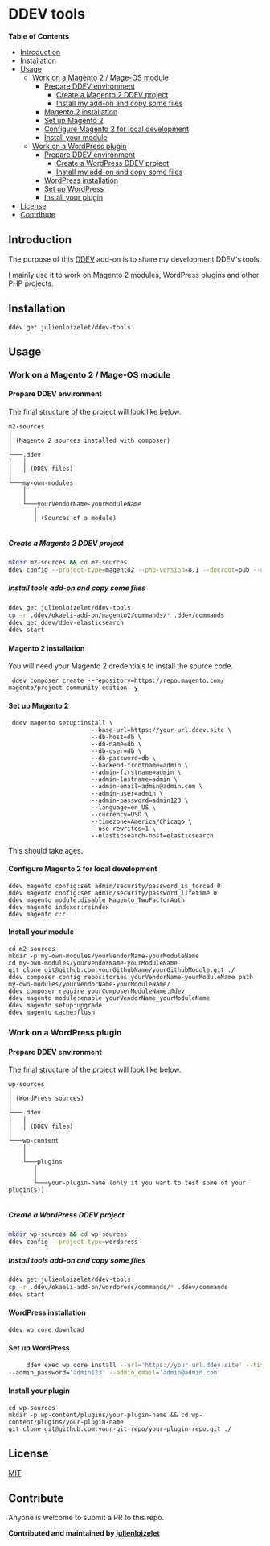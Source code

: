 

# DDEV tools

<!-- START doctoc generated TOC please keep comment here to allow auto update -->
<!-- DON'T EDIT THIS SECTION, INSTEAD RE-RUN doctoc TO UPDATE -->
**Table of Contents**

- [Introduction](#introduction)
- [Installation](#installation)
- [Usage](#usage)
  - [Work on a Magento 2 / Mage-OS module](#work-on-a-magento-2--mage-os-module)
    - [Prepare DDEV environment](#prepare-ddev-environment)
      - [Create a Magento 2 DDEV project](#create-a-magento-2-ddev-project)
      - [Install my add-on and copy some files](#install-my-add-on-and-copy-some-files)
    - [Magento 2 installation](#magento-2-installation)
    - [Set up Magento 2](#set-up-magento-2)
    - [Configure Magento 2 for local development](#configure-magento-2-for-local-development)
    - [Install your module](#install-your-module)
  - [Work on a WordPress plugin](#work-on-a-wordpress-plugin)
    - [Prepare DDEV environment](#prepare-ddev-environment-1)
      - [Create a WordPress DDEV project](#create-a-wordpress-ddev-project)
      - [Install my add-on and copy some files](#install-my-add-on-and-copy-some-files-1)
    - [WordPress installation](#wordpress-installation)
    - [Set up WordPress](#set-up-wordpress)
    - [Install your plugin](#install-your-plugin)
- [License](#license)
- [Contribute](#contribute)

<!-- END doctoc generated TOC please keep comment here to allow auto update -->

## Introduction

The purpose of this [DDEV](https://ddev.readthedocs.io/en/stable/) add-on is to share my development DDEV's tools.

I mainly use it to work on Magento 2 modules, WordPress plugins and other PHP projects.


## Installation

`ddev get julienloizelet/ddev-tools`


## Usage

### Work on a Magento 2 / Mage-OS module

#### Prepare DDEV environment

The final structure of the project will look like below.

```
m2-sources
│   
│ (Magento 2 sources installed with composer)    
│
└───.ddev
│   │   
│   │ (DDEV files)
│   
└───my-own-modules
    │   
    │
    └───yourVendorName-yourModuleName
       │   
       │ (Sources of a module)
         
```


##### Create a Magento 2 DDEV project

```bash
mkdir m2-sources && cd m2-sources
ddev config --project-type=magento2 --php-version=8.1 --docroot=pub --create-docroot --disable-settings-management
```


##### Install tools add-on and copy some files

```bash
ddev get julienloizelet/ddev-tools
cp -r .ddev/okaeli-add-on/magento2/commands/* .ddev/commands
ddev get ddev/ddev-elasticsearch
ddev start
```


#### Magento 2 installation
You will need your Magento 2 credentials to install the source code.

     ddev composer create --repository=https://repo.magento.com/ magento/project-community-edition -y


#### Set up Magento 2

     ddev magento setup:install \
                           --base-url=https://your-url.ddev.site \
                           --db-host=db \
                           --db-name=db \
                           --db-user=db \
                           --db-password=db \
                           --backend-frontname=admin \
                           --admin-firstname=admin \
                           --admin-lastname=admin \
                           --admin-email=admin@admin.com \
                           --admin-user=admin \
                           --admin-password=admin123 \
                           --language=en_US \
                           --currency=USD \
                           --timezone=America/Chicago \
                           --use-rewrites=1 \
                           --elasticsearch-host=elasticsearch

This should take ages.

#### Configure Magento 2 for local development

    ddev magento config:set admin/security/password_is_forced 0
    ddev magento config:set admin/security/password_lifetime 0
    ddev magento module:disable Magento_TwoFactorAuth
    ddev magento indexer:reindex
    ddev magento c:c

#### Install your module

```
cd m2-sources
mkdir -p my-own-modules/yourVendorName-yourModuleName
cd my-own-modules/yourVendorName-yourModuleName 
git clone git@github.com:yourGithubName/yourGithubModule.git ./
ddev composer config repositories.yourVendorName-yourModuleName path my-own-modules/yourVendorName-yourModuleName/
ddev composer require yourComposerModuleName:@dev
ddev magento module:enable yourVendorName_yourModuleName
ddev magento setup:upgrade
ddev magento cache:flush
```



### Work on a WordPress plugin

#### Prepare DDEV environment

The final structure of the project will look like below.

```
wp-sources
│   
│ (WordPress sources)    
│
└───.ddev
│   │   
│   │ (DDEV files)
│   
└───wp-content 
    │   
    │
    └───plugins
       │   
       │
       └───your-plugin-name (only if you want to test some of your plugin(s))
         
```


##### Create a WordPress DDEV project

```bash
mkdir wp-sources && cd wp-sources
ddev config --project-type=wordpress
```


##### Install tools add-on and copy some files

```bash
ddev get julienloizelet/ddev-tools
cp -r .ddev/okaeli-add-on/wordpress/commands/* .ddev/commands
ddev start
```


#### WordPress installation

```bash
ddev wp core download
````


#### Set up WordPress

```bash
     ddev exec wp core install --url='https://your-url.ddev.site' --title='WordPress' --admin_user='admin' 
--admin_password='admin123' --admin_email='admin@admin.com'
````

#### Install your plugin

```
cd wp-sources
mkdir -p wp-content/plugins/your-plugin-name && cd wp-content/plugins/your-plugin-name
git clone git@github.com:your-git-repo/your-plugin-repo.git ./
```

## License

[MIT](LICENSE)


## Contribute

Anyone is welcome to submit a PR to this repo.


**Contributed and maintained by [julienloizelet](https://github.com/julienloizelet)**

